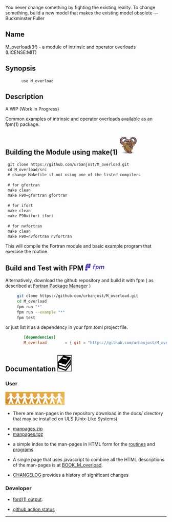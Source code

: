 You never change something by fighting the existing reality. To
change something, build a new model that makes the existing model
obsolete — Buckminster Fuller 

## Name
   M_overload(3f) - a module of intrinsic and operator overloads
   (LICENSE:MIT)
## Synopsis
```text
       use M_overload
```
## Description

   A WIP (Work In Progress)

   Common examples of intrinsic and operator overloads available
   as an fpm(1) package.

## Building the Module using make(1) ![gmake](docs/images/gnu.gif)
     git clone https://github.com/urbanjost/M_overload.git
     cd M_overload/src
     # change Makefile if not using one of the listed compilers
     
     # for gfortran
     make clean
     make F90=gfortran gfortran
     
     # for ifort
     make clean
     make F90=ifort ifort

     # for nvfortran
     make clean
     make F90=nvfortran nvfortran

This will compile the Fortran module and basic example
program that exercise the routine.

## Build and Test with FPM ![-](docs/images/fpm_logo.gif)

   Alternatively, download the github repository and build it with
   fpm ( as described at [Fortran Package Manager](https://github.com/fortran-lang/fpm) )

   ```bash
        git clone https://github.com/urbanjost/M_overload.git
        cd M_overload
        fpm run "*"
        fpm run --example "*"
        fpm test
   ```

   or just list it as a dependency in your fpm.toml project file.

```toml
        [dependencies]
        M_overload        = { git = "https://github.com/urbanjost/M_overload.git" }
```

## Documentation   ![docs](docs/images/docs.gif)

### User
![man-pages](docs/images/manpages.gif)
   - There are man-pages in the repository download in the docs/ directory
     that may be installed on ULS (Unix-Like Systems).

   + [manpages.zip](https://urbanjost.github.io/M_overload/manpages.zip)
   + [manpages.tgz](https://urbanjost.github.io/M_overload/manpages.tgz)

   - a simple index to the man-pages in HTML form for the
   [routines](https://urbanjost.github.io/M_overload/man3.html) 
   and [programs](https://urbanjost.github.io/M_overload/man1.html) 

   - A single page that uses javascript to combine all the HTML
     descriptions of the man-pages is at 
     [BOOK_M_overload](https://urbanjost.github.io/M_overload/BOOK_M_overload.html).

   - [CHANGELOG](docs/CHANGELOG.md) provides a history of significant changes

### Developer
   - [ford(1) output](https://urbanjost.github.io/M_overload/fpm-ford/index.html).
<!--
   - [doxygen(1) output](https://urbanjost.github.io/M_overload/doxygen_out/html/index.html).
-->
   - [github action status](docs/STATUS.md) 
---
